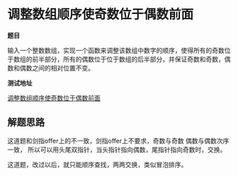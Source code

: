 # 调整数组顺序使奇数位于偶数前面

**题目**

输入一个整数数组，实现一个函数来调整该数组中数字的顺序，使得所有的奇数位于数组的前半部分，所有的偶数位于位于数组的后半部分，并保证奇数和奇数，偶数和偶数之间的相对位置不变。

**测试地址**

[调整数组顺序使奇数位于偶数前面](https://www.nowcoder.com/practice/beb5aa231adc45b2a5dcc5b62c93f593?tpId=13&tqId=11166&rp=1&ru=/ta/coding-interviews&qru=/ta/coding-interviews/question-ranking)


## 解题思路

这道题和剑指offer上的不一致，剑指offer上不要求，奇数与奇数 偶数与偶数次序一致，
所以可以用头尾双指针，当头指针指向偶数，尾指针指向奇数时，交换。

这道题，改过以后，就只能顺序查找，两两交换，类似冒泡排序。
